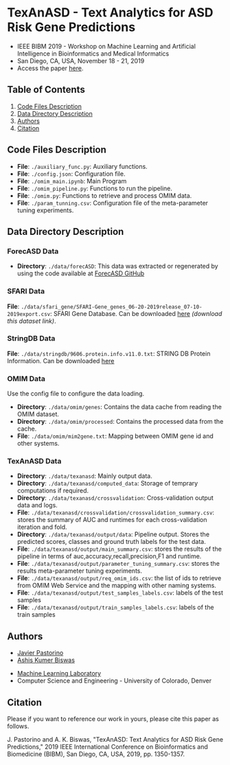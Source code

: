 # TexAnASD - Text Analytics for ASD Risk Gene Predictions
- IEEE BIBM 2019 - Workshop on Machine Learning and Artificial Intelligence in Bioinformatics and Medical Informatics
- San Diego, CA, USA, November 18 - 21, 2019
- Access the paper [here](https://ieeexplore.ieee.org/abstract/document/8983107).

## Table of Contents
1. [Code Files Description](#markdown-header-Code-Files-Description)
1. [Data Directory Description](#markdown-header-Data-Directory-Description)
1. [Authors](#markdown-header-Authors)
1. [Citation](#markdown-header-Citation)

## Code Files Description
* **File**: `./auxiliary_func.py`: Auxiliary functions.
* **File**: `./config.json`: Configuration file.
* **File**: `./omim_main.ipynb`: Main Program
* **File**: `./omim_pipeline.py`: Functions to run the pipeline.
* **File**: `./omim.py`: Functions to retrieve and process OMIM data.
* **File**: `./param_tunning.csv`: Configuration file of the meta-parameter tuning experiments.


## Data Directory Description
### ForecASD Data
* **Directory**: `./data/forecASD`: This data was extracted or regenerated by using the code available at [ForecASD GitHub](https://github.com/LeoBman/forecASD)


### SFARI Data
**File**: `./data/sfari_gene/SFARI-Gene_genes_06-20-2019release_07-10-2019export.csv`: SFARI Gene Database. Can be downloaded [here](https://gene.sfari.org/database/human-gene/) *(download this dataset link)*.
 
 

### StringDB Data
**File**: `./data/stringdb/9606.protein.info.v11.0.txt`: STRING DB Protein Information. Can be downloaded [here](https://string-db.org/cgi/download.pl) 


### OMIM Data
Use the config file to configure the data loading.
* **Directory**: `./data/omim/genes`: Contains the data cache from reading the OMIM dataset.
* **Directory**: `./data/omim/processed`: Contains the processed data from the cache. 
* **File**: `./data/omim/mim2gene.txt`: Mapping between OMIM gene id and other systems. 

### TexAnASD Data
* **Directory**: `./data/texanasd`: Mainly output data.
* **Directory**: `./data/texanasd/computed_data`: Storage of temprary computations if required.
* **Directory**: `./data/texanasd/crossvalidation`: Cross-validation output data and logs. 
* **File**: `./data/texanasd/crossvalidation/crossvalidation_summary.csv`: stores the summary of AUC and runtimes for each cross-validation iteration and fold.
* **Directory**: `./data/texanasd/output/data`: Pipeline output. Stores the predicted scores, classes and ground truth labels for the test data.
* **File**: `./data/texanasd/output/main_summary.csv`: stores the results of the pipeline in terms of auc,accuracy,recall,precision,F1 and runtime.
* **File**: `./data/texanasd/output/parameter_tuning_summary.csv`: stores the results meta-parameter tuning experiments.
* **File**: `./data/texanasd/output/req_omim_ids.csv`: the list of ids to retrieve from OMIM Web Service and the mapping with other naming systems.
* **File**: `./data/texanasd/output/test_samples_labels.csv`: labels of the test samples
* **File**: `./data/texanasd/output/train_samples_labels.csv`: labels of the train samples


## Authors
* [Javier Pastorino](http://cse.ucdenver.edu/~pastorij)
* [Ashis Kumer Biswas](http://cse.ucdenver.edu/~biswasa)


- [Machine Learning Laboratory](http://ml.cse.ucdenver.edu)
- Computer Science and Engineering - University of Colorado, Denver

## Citation
Please if you want to reference our work in yours, please cite this paper as follows.

J. Pastorino and A. K. Biswas, "TexAnASD: Text Analytics for ASD Risk Gene Predictions," 2019 IEEE International Conference on Bioinformatics and Biomedicine (BIBM), San Diego, CA, USA, 2019, pp. 1350-1357.

